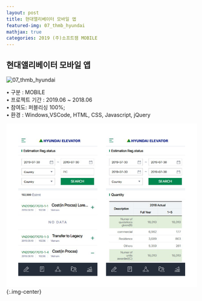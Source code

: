 ```yaml
---
layout: post
title: 현대앨리베이터 모바일 앱
featured-img: 07_thmb_hyundai
mathjax: true
categories: 2019 (주)소프트잼 MOBILE
---
```


## 현대앨리베이터 모바일 앱

![07_thmb_hyundai](/images/07_thmb_hyundai.jpg)  


• 구분 : MOBILE  
• 프로젝트 기간 : 2019.06 ~ 2018.06  
• 참여도: 퍼블리싱 100%;  
• 환경 : Windows,VSCode, HTML, CSS, Javascript, jQuery  

![07_hyundai_list](/images/07_hyundai_list.png){:.img-center} 
